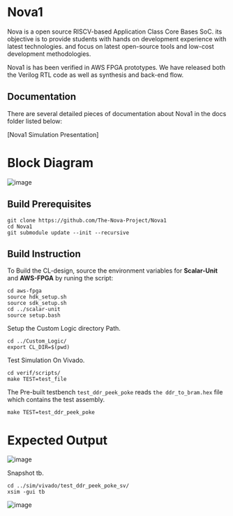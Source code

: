 # Nova1

Nova is a open source RISCV-based Application Class Core Bases SoC. its objective is to provide students with hands on development experience with latest technologies. and focus on latest open-source tools and low-cost development methodologies.

Nova1 is has been verified in AWS FPGA prototypes. We have released both the Verilog RTL code as well as synthesis and back-end flow.

## Documentation
There are several detailed pieces of documentation about Nova1 in the docs folder listed below:

[Nova1 Simulation Presentation]


# Block Diagram
![image](https://user-images.githubusercontent.com/81433387/195894746-7e0540c7-5104-45db-ac9b-973414a6f6f2.png)

## Build Prerequisites

```
git clone https://github.com/The-Nova-Project/Nova1
cd Nova1 
git submodule update --init --recursive
```

## Build Instruction
To Build the CL-design, source the environment variables for **Scalar-Unit** and **AWS-FPGA** by runing the script:
```
cd aws-fpga
source hdk_setup.sh
source sdk_setup.sh
cd ../scalar-unit
source setup.bash
```

Setup the Custom Logic directory Path.
```
cd ../Custom_Logic/
export CL_DIR=$(pwd)
```

Test Simulation On Vivado.
```
cd verif/scripts/
make TEST=test_file
```
The Pre-built testbench `test_ddr_peek_poke` reads `the ddr_to_bram.hex` file which contains the test assembly.

```
make TEST=test_ddr_peek_poke
```

# Expected Output
![image](https://user-images.githubusercontent.com/81433387/195928756-9597f8d3-59bc-45de-a7ae-a3afc6db75a0.png)


Snapshot tb.
```
cd ../sim/vivado/test_ddr_peek_poke_sv/
xsim -gui tb
```
![image](https://user-images.githubusercontent.com/81433387/195996144-1a61f14f-e668-4ca3-8d51-8dcf930bb22f.png)


